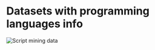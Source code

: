 # Datasets with programming languages info

![Script mining data](/assets/extracting-languages-info.gif)

